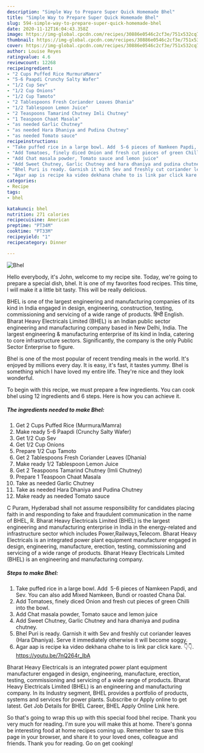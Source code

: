 ```yaml
---
description: "Simple Way to Prepare Super Quick Homemade Bhel"
title: "Simple Way to Prepare Super Quick Homemade Bhel"
slug: 594-simple-way-to-prepare-super-quick-homemade-bhel
date: 2020-11-12T16:04:43.358Z
image: https://img-global.cpcdn.com/recipes/30886e0546c2cf3e/751x532cq70/bhel-recipe-main-photo.jpg
thumbnail: https://img-global.cpcdn.com/recipes/30886e0546c2cf3e/751x532cq70/bhel-recipe-main-photo.jpg
cover: https://img-global.cpcdn.com/recipes/30886e0546c2cf3e/751x532cq70/bhel-recipe-main-photo.jpg
author: Louise Reyes
ratingvalue: 4.6
reviewcount: 12268
recipeingredient:
- "2 Cups Puffed Rice MurmuraMamra"
- "5-6 Paapdi Crunchy Salty Wafer"
- "1/2 Cup Sev"
- "1/2 Cup Onions"
- "1/2 Cup Tamoto"
- "2 Tablespoons Fresh Coriander Leaves Dhania"
- "1/2 Tablespoon Lemon Juice"
- "2 Teaspoons Tamarind Chutney Imli Chutney"
- "1 Teaspoon Chaat Masala"
- "as needed Garlic Chutney"
- "as needed Hara Dhaniya and Pudina Chutney"
- "as needed Tomato sauce"
recipeinstructions:
- "Take puffed rice in a large bowl. Add  5-6 pieces of Namkeen Papdi, and Sev. You can also add Mixed Namkeen, Bundi or roasted Chana Dal."
- "Add Tomatoes, finely diced Onion and fresh cut pieces of green Chilli into the bowl."
- "Add Chat masala powder, Tomato sauce and lemon juice"
- "Add Sweet Chutney, Garlic Chutney and hara dhaniya and pudina chutney."
- "Bhel Puri is ready. Garnish it with Sev and freshly cut coriander leaves (Hara Dhaniya). Serve it immediately otherwise it will become soggy."
- "Agar aap is recipe ka video dekhana chahe to is link par click kare. 👇👇. https://youtu.be/7nQ264r_IbA"
categories:
- Recipe
tags:
- bhel

katakunci: bhel 
nutrition: 271 calories
recipecuisine: American
preptime: "PT34M"
cooktime: "PT33M"
recipeyield: "1"
recipecategory: Dinner

---
```



![Bhel](https://img-global.cpcdn.com/recipes/30886e0546c2cf3e/751x532cq70/bhel-recipe-main-photo.jpg)

Hello everybody, it's John, welcome to my recipe site. Today, we're going to prepare a special dish, bhel. It is one of my favorites food recipes. This time, I will make it a little bit tasty. This will be really delicious.

BHEL is one of the largest engineering and manufacturing companies of its kind in India engaged in design, engineering, construction, testing, commissioning and servicing of a wide range of products. हिन्दी English. Bharat Heavy Electricals Limited (BHEL) is an Indian public sector engineering and manufacturing company based in New Delhi, India. The largest engineering &amp; manufacturing enterprise of its kind in India, catering to core infrastructure sectors. Significantly, the company is the only Public Sector Enterprise to figure.

Bhel is one of the most popular of recent trending meals in the world. It's enjoyed by millions every day. It is easy, it's fast, it tastes yummy. Bhel is something which I have loved my entire life. They're nice and they look wonderful.


To begin with this recipe, we must prepare a few ingredients. You can cook bhel using 12 ingredients and 6 steps. Here is how you can achieve it.

<!--inarticleads1-->

##### The ingredients needed to make Bhel:

1. Get 2 Cups Puffed Rice (Murmura/Mamra)
1. Make ready 5-6 Paapdi (Crunchy Salty Wafer)
1. Get 1/2 Cup Sev
1. Get 1/2 Cup Onions
1. Prepare 1/2 Cup Tamoto
1. Get 2 Tablespoons Fresh Coriander Leaves (Dhania)
1. Make ready 1/2 Tablespoon Lemon Juice
1. Get 2 Teaspoons Tamarind Chutney (Imli Chutney)
1. Prepare 1 Teaspoon Chaat Masala
1. Take as needed Garlic Chutney
1. Take as needed Hara Dhaniya and Pudina Chutney
1. Make ready as needed Tomato sauce


C Puram, Hyderabad shall not assume responsibility for candidates placing faith in and responding to fake and fraudulent communication in the name of BHEL, R. Bharat Heavy Electricals Limited (BHEL) is the largest engineering and manufacturing enterprise in India in the energy-related and infrastructure sector which includes Power,Railways,Telecom. Bharat Heavy Electricals is an integrated power plant equipment manufacturer engaged in design, engineering, manufacture, erection, testing, commissioning and servicing of a wide range of products. Bharat Heavy Electricals Limited (BHEL) is an engineering and manufacturing company. 

<!--inarticleads2-->

##### Steps to make Bhel:

1. Take puffed rice in a large bowl. Add  5-6 pieces of Namkeen Papdi, and Sev. You can also add Mixed Namkeen, Bundi or roasted Chana Dal.
1. Add Tomatoes, finely diced Onion and fresh cut pieces of green Chilli into the bowl.
1. Add Chat masala powder, Tomato sauce and lemon juice
1. Add Sweet Chutney, Garlic Chutney and hara dhaniya and pudina chutney.
1. Bhel Puri is ready. Garnish it with Sev and freshly cut coriander leaves (Hara Dhaniya). Serve it immediately otherwise it will become soggy.
1. Agar aap is recipe ka video dekhana chahe to is link par click kare. 👇👇. https://youtu.be/7nQ264r_IbA


Bharat Heavy Electricals is an integrated power plant equipment manufacturer engaged in design, engineering, manufacture, erection, testing, commissioning and servicing of a wide range of products. Bharat Heavy Electricals Limited (BHEL) is an engineering and manufacturing company. In its Industry segment, BHEL provides a portfolio of products, systems and services for power plants. Subscribe or Apply online to get latest. Get Job Details for BHEL Career, BHEL Apply Online Link here. 

So that's going to wrap this up with this special food bhel recipe. Thank you very much for reading. I'm sure you will make this at home. There's gonna be interesting food at home recipes coming up. Remember to save this page in your browser, and share it to your loved ones, colleague and friends. Thank you for reading. Go on get cooking!
